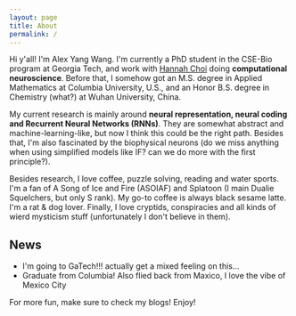 ```yaml
---
layout: page
title: About
permalink: /
---
```


Hi y'all! I'm Alex Yang Wang. I'm currently a PhD student in the CSE-Bio program at Georgia Tech, and work with [Hannah Choi](https://hannahchoi.math.gatech.edu) doing **computational neuroscience**. Before that, I somehow got an M.S. degree in Applied Mathematics at Columbia University, U.S., and an Honor B.S. degree in Chemistry (what?) at Wuhan University, China. 

My current research is mainly around **neural representation, neural coding and Recurrent Neural Networks (RNNs)**. They are somewhat abstract and machine-learning-like, but now I think this could be the right path. Besides that, I'm also fascinated by the biophysical neurons (do we miss anything when using simplified models like IF? can we do more with the first principle?). 

Besides research, I love coffee, puzzle solving, reading and water sports. I'm a fan of A Song of Ice and Fire (ASOIAF) and Splatoon (I main Dualie Squelchers, but only S rank). My go-to coffee is always black sesame latte. I'm a rat & dog lover. Finally, I love cryptids, conspiracies and all kinds of wierd mysticism stuff (unfortunately I don't believe in them). 



## News

- I'm going to GaTech!!! actually get a mixed feeling on this...
- Graduate from Columbia! Also flied back from Maxico, I love the vibe of Mexico City

For more fun, make sure to check my blogs! Enjoy!
